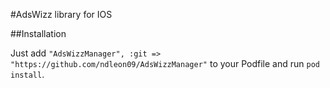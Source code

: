 #AdsWizz library for IOS

##Installation

Just add `"AdsWizzManager", :git => "https://github.com/ndleon09/AdsWizzManager"` to your Podfile and run `pod install`.